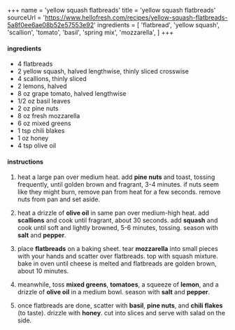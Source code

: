 +++
name = 'yellow squash flatbreads'
title = 'yellow squash flatbreads'
sourceUrl = 'https://www.hellofresh.com/recipes/yellow-squash-flatbreads-5a8f0ee6ae08b52e57553e92'
ingredients = [
  'flatbread',
  'yellow squash',
  'scallion',
  'tomato',
  'basil',
  'spring mix',
  'mozzarella',
]
+++

#### ingredients

- 4 flatbreads
- 2 yellow squash, halved lengthwise, thinly sliced crosswise
- 4 scallions, thinly sliced
- 2 lemons, halved
- 8 oz grape tomato, halved lengthwise
- 1/2 oz basil leaves
- 2 oz pine nuts
- 8 oz fresh mozzarella
- 6 oz mixed greens
- 1 tsp chili blakes
- 1 oz honey
- 4 tsp olive oil

#### instructions

1. heat a large pan over medium heat. add **pine nuts** and toast, tossing frequently, until golden brown and fragrant, 3-4 minutes. if nuts seem like they might burn, remove pan from heat for a few seconds. remove nuts from pan and set aside.

2. heat a drizzle of **olive oil** in same pan over medium-high heat. add **scallions** and cook until fragrant, about 30 seconds. add **squash** and cook until soft and lightly browned, 5-6 minutes, tossing. season with **salt** and **pepper**.

3. place **flatbreads** on a baking sheet. tear **mozzarella** into small pieces with your hands and scatter over flatbreads. top with squash mixture. bake in oven until cheese is melted and flatbreads are golden brown, about 10 minutes.

4. meanwhile, toss **mixed greens**, **tomatoes**, a squeeze of **lemon**, and a drizzle of **olive oil** in a medium bowl. season with **salt** and **pepper**.

5. once flatbreads are done, scatter with **basil**, **pine nuts**, and **chili flakes** (to taste). drizzle with **honey**. cut into slices and serve with salad on the side.